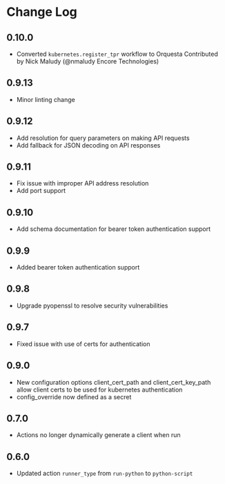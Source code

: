 # Change Log

## 0.10.0
- Converted `kubernetes.register_tpr` workflow to Orquesta
  Contributed by Nick Maludy (@nmaludy Encore Technologies)

## 0.9.13
- Minor linting change

## 0.9.12
- Add resolution for query parameters on making API requests
- Add fallback for JSON decoding on API responses

## 0.9.11
- Fix issue with improper API address resolution
- Add port support

## 0.9.10
- Add schema documentation for bearer token authentication support

## 0.9.9

- Added bearer token authentication support

## 0.9.8

- Upgrade pyopenssl to resolve security vulnerabilities

## 0.9.7

- Fixed issue with use of certs for authentication

## 0.9.0

- New configuration options client_cert_path and client_cert_key_path
  allow client certs to be used for kubernetes authentication
- config_override now defined as a secret

## 0.7.0

- Actions no longer dynamically generate a client when run

## 0.6.0

- Updated action `runner_type` from `run-python` to `python-script`


